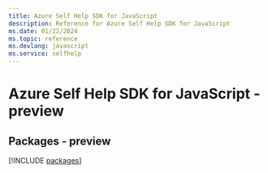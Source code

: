 ```yaml
---
title: Azure Self Help SDK for JavaScript
description: Reference for Azure Self Help SDK for JavaScript
ms.date: 01/22/2024
ms.topic: reference
ms.devlang: javascript
ms.service: selfhelp
---
```

# Azure Self Help SDK for JavaScript - preview
## Packages - preview
[!INCLUDE [packages](self-help-index.md)]